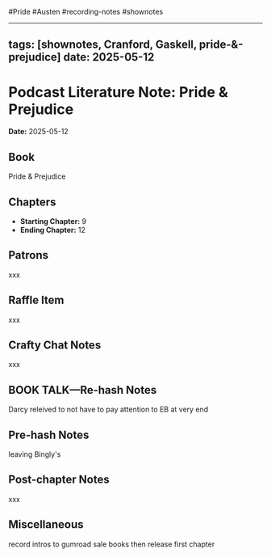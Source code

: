 #Pride #Austen #recording-notes #shownotes 


---
tags: [shownotes, Cranford, Gaskell, pride-&-prejudice]
date: 2025-05-12
---

# Podcast Literature Note: Pride & Prejudice

**Date:** 2025-05-12

## Book
Pride & Prejudice

## Chapters
- **Starting Chapter:** 9
- **Ending Chapter:** 12

## Patrons
xxx

## Raffle Item
xxx

## Crafty Chat Notes
xxx

## BOOK TALK—Re-hash Notes
Darcy releived to not have to pay attention to EB at very end

## Pre-hash Notes
leaving Bingly's

## Post-chapter Notes
xxx

## Miscellaneous
record intros to gumroad sale books then release first chapter

